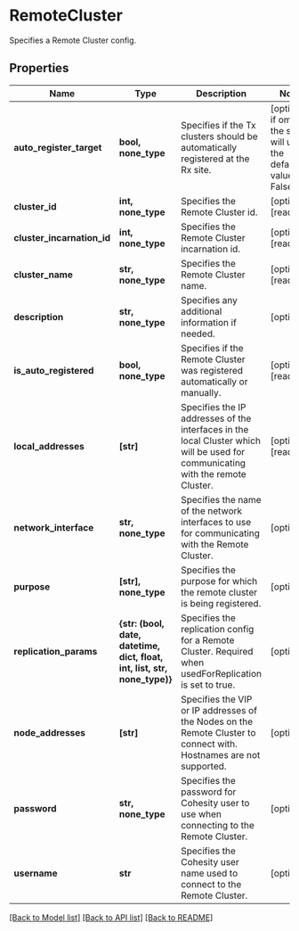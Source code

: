 # RemoteCluster

Specifies a Remote Cluster config.

## Properties
Name | Type | Description | Notes
------------ | ------------- | ------------- | -------------
**auto_register_target** | **bool, none_type** | Specifies if the Tx clusters should be automatically registered at the Rx site. | [optional]  if omitted the server will use the default value of False
**cluster_id** | **int, none_type** | Specifies the Remote Cluster id. | [optional] [readonly] 
**cluster_incarnation_id** | **int, none_type** | Specifies the Remote Cluster incarnation id. | [optional] [readonly] 
**cluster_name** | **str, none_type** | Specifies the Remote Cluster name. | [optional] [readonly] 
**description** | **str, none_type** | Specifies any additional information if needed. | [optional] 
**is_auto_registered** | **bool, none_type** | Specifies if the Remote Cluster was registered automatically or manually. | [optional] [readonly] 
**local_addresses** | **[str]** | Specifies the IP addresses of the interfaces in the local Cluster which will be used for communicating with the remote Cluster. | [optional] [readonly] 
**network_interface** | **str, none_type** | Specifies the name of the network interfaces to use for communicating with the Remote Cluster. | [optional] 
**purpose** | **[str], none_type** | Specifies the purpose for which the remote cluster is being registered. | [optional] 
**replication_params** | **{str: (bool, date, datetime, dict, float, int, list, str, none_type)}** | Specifies the replication config for a Remote Cluster. Required when usedForReplication is set to true. | [optional] 
**node_addresses** | **[str]** | Specifies the VIP or IP addresses of the Nodes on the Remote Cluster to connect with. Hostnames are not supported. | [optional] 
**password** | **str, none_type** | Specifies the password for Cohesity user to use when connecting to the Remote Cluster. | [optional] 
**username** | **str** | Specifies the Cohesity user name used to connect to the Remote Cluster. | [optional] 

[[Back to Model list]](../README.md#documentation-for-models) [[Back to API list]](../README.md#documentation-for-api-endpoints) [[Back to README]](../README.md)


